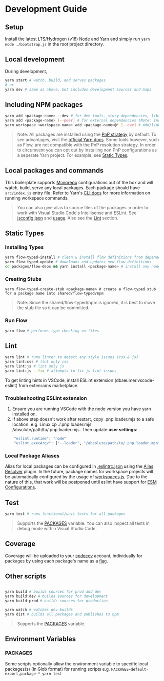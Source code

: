 # Development Guide

## Setup

Install the latest LTS/Hydrogen (v18) [Node](https://nodejs.org/) and [Yarn](https://yarnpkg.com) and simply run ```yarn node ./bootstrap.js``` in the root project directory.

## Local development

During development,
```sh
yarn start # watch, build, and serves packages
# or
yarn dev # same as above, but includes development sources and maps
```

## Including NPM packages

```sh
yarn add <package-name> --dev # for dev tools, story dependencies, libraries to be bundled
yarn add <package-name> [--peer] # for external dependencies (Note: Include in externals from rollup.config.common.js whenever update)
yarn workspace <workspace-name> add <package-name>@* [--dev] # Add/link a package to a specific local package. See section: Including local packages
```

> Note: All packages are installed using the [PnP strategy](https://yarnpkg.com/features/pnp) by default. To see advantages, visit the [official Yarn docs](https://yarnpkg.com/features/pnp#the-node_modules-problem). Some tools however, such as Flow, are not compatible with the PnP resolution strategy. In order to circumvent you can opt out by installing non PnP configurations as a seperate Yarn project. For example, see [Static Types](#static-types).

## Local packages and commands

This boilerplate supports [Monorepo](https://danluu.com/monorepo/) configurations out of the box and will watch, build, serve any local packages. Each package should have ```src/index.js``` entry file. Refer to Yarn's [CLI docs](https://yarnpkg.com/cli/) for more information on running workspace commands.

> You can also give alias to source files of the packages in order to work with Visual Studio Code's Intellisense and ESLint. See [jsconfig.json](https://github.com/psychobolt/react-rollup-boilerplate/blob/master/jsconfig.json) and [usage](https://code.visualstudio.com/docs/languages/jsconfig#_using-webpack-aliases). Also see the [Lint](#lint) section.

## Static Types

### Installing Types

```sh
yarn flow-typed-install # clean & install flow definitions from dependencies and peerDependencies
yarn flow-typed-update # downloads and updates new flow definitions
cd packages/flow-deps && yarn install <package-name> # install any node modules that flow cannot resolve with PnP strategy
```

### Creating Stubs

```
yarn flow-typed-create-stub <package-name> # create a flow-typed stub for a package name into shared/flow-typed/npm
```

> Note: Since the shared/flow-typed/npm is ignored, it is best to move the stub file so it can be committed.

### Run Flow

```sh
yarn flow # performs type checking on files
```

## Lint

```sh
yarn lint # runs linter to detect any style issues (css & js)
yarn lint:css # lint only css
yarn lint:js # lint only js
yarn lint:js --fix # attempts to fix js lint issues
```

To get linting hints in VSCode, install ESLint extension (dbaeumer.vscode-eslint) from extensions marketplace. 

### Troubleshooting ESLint extension

1. Ensure you are running VSCode with the node version you have yarn installed on.
2. If above step doesn't work after restart, copy .pnp.loader.mjs to a safe location. e.g. Linux cp ./.pnp.loader.mjs /absolute/path/to/.pnp.loader.mjs. Then update __user settings__:
```sh
    "eslint.runtime": "node"
    "eslint.execArgv": ["--loader", "/absolute/path/to/.pnp.loader.mjs"]
```

### Local Package Aliases

Alias for local packages can be configured in [.eslintrc.json](https://github.com/psychobolt/react-rollup-boilerplate/blob/master/.eslintrc.json) using the [Alias Resolver](https://www.npmjs.com/package/eslint-import-resolver-node) plugin. In the future, package names for workspace projects will be automatically configured by the usage of [workspaces.js](https://github.com/psychobolt/react-rollup-boilerplate/blob/master/workspaces.js). Due to the nature of this, that work will be postponed until eslint have support for [ESM Configurations](https://github.com/eslint/eslint/issues/13481). 

## Test

```sh
yarn test # runs functional/unit tests for all packages
```

> Supports the [PACKAGES](#packages) variable. You can also inspect all tests in debug mode within Visual Studio Code.

## Coverage

Coverage will be uploaded to your [codecov](https://codecov.io/) account, individually for packages by using each package's name as a [flag](https://docs.codecov.io/docs/flags).

## Other scripts

```sh

yarn build # builds sources for prod and dev
yarn build:dev # builds sources for development
yarn build:prod # builds sources for production

yarn watch # watches dev builds
yarn dist # builds all packages and publishes to npm
```

> Supports the [PACKAGES](#packages) variable.

## Environment Variables

### PACKAGES

Some scripts optionally allow the environment variable to specific local packages(s) (in Glob format) for running scripts e.g. ```PACKAGES=default-export,package-* yarn test```